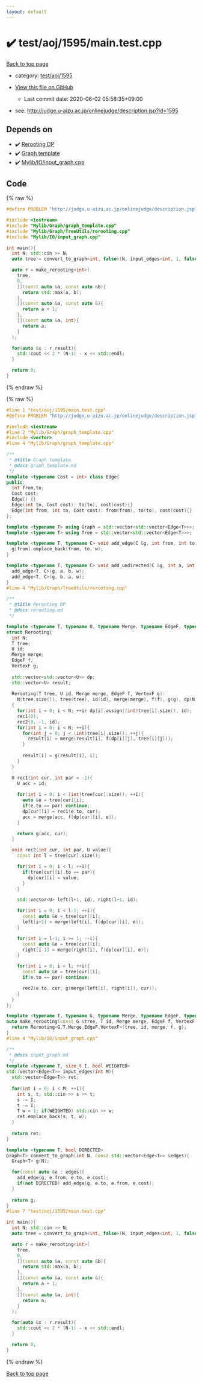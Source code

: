 ```yaml
---
layout: default
---
```


<!-- mathjax config similar to math.stackexchange -->
<script type="text/javascript" async
  src="https://cdnjs.cloudflare.com/ajax/libs/mathjax/2.7.5/MathJax.js?config=TeX-MML-AM_CHTML">
</script>
<script type="text/x-mathjax-config">
  MathJax.Hub.Config({
    TeX: { equationNumbers: { autoNumber: "AMS" }},
    tex2jax: {
      inlineMath: [ ['$','$'] ],
      processEscapes: true
    },
    "HTML-CSS": { matchFontHeight: false },
    displayAlign: "left",
    displayIndent: "2em"
  });
</script>

<script type="text/javascript" src="https://cdnjs.cloudflare.com/ajax/libs/jquery/3.4.1/jquery.min.js"></script>
<script src="https://cdn.jsdelivr.net/npm/jquery-balloon-js@1.1.2/jquery.balloon.min.js" integrity="sha256-ZEYs9VrgAeNuPvs15E39OsyOJaIkXEEt10fzxJ20+2I=" crossorigin="anonymous"></script>
<script type="text/javascript" src="../../../../assets/js/copy-button.js"></script>
<link rel="stylesheet" href="../../../../assets/css/copy-button.css" />


# :heavy_check_mark: test/aoj/1595/main.test.cpp

<a href="../../../../index.html">Back to top page</a>

* category: <a href="../../../../index.html#56f0b2628838f5e87f16daf710f380b1">test/aoj/1595</a>
* <a href="{{ site.github.repository_url }}/blob/master/test/aoj/1595/main.test.cpp">View this file on GitHub</a>
    - Last commit date: 2020-06-02 05:58:35+09:00


* see: <a href="http://judge.u-aizu.ac.jp/onlinejudge/description.jsp?id=1595">http://judge.u-aizu.ac.jp/onlinejudge/description.jsp?id=1595</a>


## Depends on

* :heavy_check_mark: <a href="../../../../library/Mylib/Graph/TreeUtils/rerooting.cpp.html">Rerooting DP</a>
* :heavy_check_mark: <a href="../../../../library/Mylib/Graph/graph_template.cpp.html">Graph template</a>
* :heavy_check_mark: <a href="../../../../library/Mylib/IO/input_graph.cpp.html">Mylib/IO/input_graph.cpp</a>


## Code

<a id="unbundled"></a>
{% raw %}
```cpp
#define PROBLEM "http://judge.u-aizu.ac.jp/onlinejudge/description.jsp?id=1595"

#include <iostream>
#include "Mylib/Graph/graph_template.cpp"
#include "Mylib/Graph/TreeUtils/rerooting.cpp"
#include "Mylib/IO/input_graph.cpp"

int main(){
  int N; std::cin >> N;
  auto tree = convert_to_graph<int, false>(N, input_edges<int, 1, false>(N-1));

  auto r = make_rerooting<int>(
    tree,
    0,
    [](const auto &a, const auto &b){
      return std::max(a, b);
    },
    [](const auto &a, const auto &){
      return a + 1;
    },
    [](const auto &a, int){
      return a;
    }
  );

  for(auto &x : r.result){
    std::cout << 2 * (N-1) - x << std::endl;
  }

  return 0;
}

```
{% endraw %}

<a id="bundled"></a>
{% raw %}
```cpp
#line 1 "test/aoj/1595/main.test.cpp"
#define PROBLEM "http://judge.u-aizu.ac.jp/onlinejudge/description.jsp?id=1595"

#include <iostream>
#line 2 "Mylib/Graph/graph_template.cpp"
#include <vector>
#line 4 "Mylib/Graph/graph_template.cpp"

/**
 * @title Graph template
 * @docs graph_template.md
 */
template <typename Cost = int> class Edge{
public:
  int from,to;
  Cost cost;
  Edge() {}
  Edge(int to, Cost cost): to(to), cost(cost){}
  Edge(int from, int to, Cost cost): from(from), to(to), cost(cost){}
};

template <typename T> using Graph = std::vector<std::vector<Edge<T>>>;
template <typename T> using Tree = std::vector<std::vector<Edge<T>>>;

template <typename T, typename C> void add_edge(C &g, int from, int to, T w = 1){
  g[from].emplace_back(from, to, w);
}

template <typename T, typename C> void add_undirected(C &g, int a, int b, T w = 1){
  add_edge<T, C>(g, a, b, w);
  add_edge<T, C>(g, b, a, w);
}
#line 4 "Mylib/Graph/TreeUtils/rerooting.cpp"

/**
 * @title Rerooting DP
 * @docs rerooting.md
 */

template <typename T, typename U, typename Merge, typename EdgeF, typename VertexF>
struct Rerooting{
  int N;
  T tree;
  U id;
  Merge merge;
  EdgeF f;
  VertexF g;
  
  std::vector<std::vector<U>> dp;
  std::vector<U> result;
  
  Rerooting(T tree, U id, Merge merge, EdgeF f, VertexF g):
    N(tree.size()), tree(tree), id(id), merge(merge), f(f), g(g), dp(N), result(N, id)
  {
    for(int i = 0; i < N; ++i) dp[i].assign((int)tree[i].size(), id);
    rec1(0);
    rec2(0, -1, id);
    for(int i = 0; i < N; ++i){
      for(int j = 0; j < (int)tree[i].size(); ++j){
        result[i] = merge(result[i], f(dp[i][j], tree[i][j]));
      }
      
      result[i] = g(result[i], i);
    }
  }

  U rec1(int cur, int par = -1){
    U acc = id;
    
    for(int i = 0; i < (int)tree[cur].size(); ++i){
      auto &e = tree[cur][i];
      if(e.to == par) continue;
      dp[cur][i] = rec1(e.to, cur);
      acc = merge(acc, f(dp[cur][i], e));
    }

    return g(acc, cur);
  }

  void rec2(int cur, int par, U value){
    const int l = tree[cur].size();

    for(int i = 0; i < l; ++i){
      if(tree[cur][i].to == par){
        dp[cur][i] = value;
      }
    }

    std::vector<U> left(l+1, id), right(l+1, id);

    for(int i = 0; i < l-1; ++i){
      const auto &e = tree[cur][i];
      left[i+1] = merge(left[i], f(dp[cur][i], e));
    }

    for(int i = l-1; i >= 1; --i){
      const auto &e = tree[cur][i];
      right[i-1] = merge(right[i], f(dp[cur][i], e));
    }

    for(int i = 0; i < l; ++i){
      const auto &e = tree[cur][i];
      if(e.to == par) continue;

      rec2(e.to, cur, g(merge(left[i], right[i]), cur));
    }
  }
};

template <typename T, typename G, typename Merge, typename EdgeF, typename VertexF>
auto make_rerooting(const G &tree, T id, Merge merge, EdgeF f, VertexF g){
  return Rerooting<G,T,Merge,EdgeF,VertexF>(tree, id, merge, f, g);
}
#line 4 "Mylib/IO/input_graph.cpp"

/**
 * @docs input_graph.md
 */
template <typename T, size_t I, bool WEIGHTED>
std::vector<Edge<T>> input_edges(int M){
  std::vector<Edge<T>> ret;
  
  for(int i = 0; i < M; ++i){
    int s, t; std::cin >> s >> t;
    s -= I;
    t -= I;
    T w = 1; if(WEIGHTED) std::cin >> w;
    ret.emplace_back(s, t, w);
  }
  
  return ret;  
}

template <typename T, bool DIRECTED>
Graph<T> convert_to_graph(int N, const std::vector<Edge<T>> &edges){
  Graph<T> g(N);

  for(const auto &e : edges){
    add_edge(g, e.from, e.to, e.cost);
    if(not DIRECTED) add_edge(g, e.to, e.from, e.cost);
  }
  
  return g;
}
#line 7 "test/aoj/1595/main.test.cpp"

int main(){
  int N; std::cin >> N;
  auto tree = convert_to_graph<int, false>(N, input_edges<int, 1, false>(N-1));

  auto r = make_rerooting<int>(
    tree,
    0,
    [](const auto &a, const auto &b){
      return std::max(a, b);
    },
    [](const auto &a, const auto &){
      return a + 1;
    },
    [](const auto &a, int){
      return a;
    }
  );

  for(auto &x : r.result){
    std::cout << 2 * (N-1) - x << std::endl;
  }

  return 0;
}

```
{% endraw %}

<a href="../../../../index.html">Back to top page</a>

